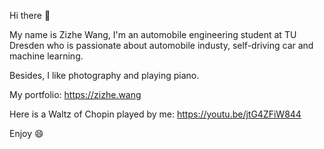 Hi there 👋

My name is Zizhe Wang, I'm an automobile engineering student at TU Dresden who is passionate about automobile industy, self-driving car and machine learning.

Besides, I like photography and playing piano.

My portfolio: https://zizhe.wang

Here is a Waltz of Chopin played by me: https://youtu.be/jtG4ZFiW844

Enjoy 😄

<!--
**wangzizhe/wangzizhe** is a ✨ _special_ ✨ repository because its `README.md` (this file) appears on your GitHub profile.

Here are some ideas to get you started:

- 🔭 I’m currently working on ...
- 🌱 I’m currently learning ...
- 👯 I’m looking to collaborate on ...
- 🤔 I’m looking for help with ...
- 💬 Ask me about ...
- 📫 How to reach me: ...
- 😄 Pronouns: ...
- ⚡ Fun fact: ...
-->
